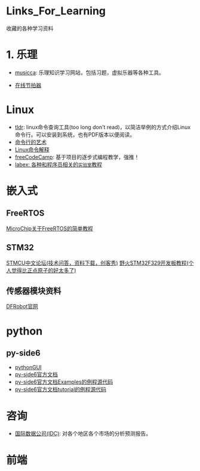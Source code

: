 # Links_For_Learning
收藏的各种学习资料

# 1. 乐理
- [musicca](https://www.musicca.com/zh): 乐理知识学习网站，包括习题，虚拟乐器等各种工具。

- [在线节拍器](https://tinywisp.github.io/metronome/)

# Linux
- [tldr](https://tldr.sh/): linux命令查询工具(too long don't read)，以简洁举例的方式介绍Linux命令行。可以安装到系统，也有PDF版本以便阅读。
- [命令行的艺术](https://github.com/jlevy/the-art-of-command-line/blob/master/README-zh.md)
- [Linux命令解释](https://explainshell.com/)
- [freeCodeCamp](https://www.freecodecamp.org/learn/): 基于项目的逐步式编程教学，强推！
- [labex: 各种和程序员相关的`实验室`教程](https://labex.io/learn)

# 嵌入式
## FreeRTOS
[MicroChip关于FreeRTOS的简单教程](https://onlinedocs.microchip.com/pr/GUID-F3CEAE3B-C3C1-4B92-B031-4E07B8ACCD81-en-US-3/index.html?GUID-51AC62C7-72B2-4486-80D0-B7275CA02874)

## STM32
[STMCU中文论坛(技术问答，资料下载，创客秀)](https://shequ.stmicroelectronics.cn/portal.php)
[野火STM32F329开发板教程(个人觉得比正点原子的好太多了)](https://doc.embedfire.com/mcu/stm32/f429tiaozhanzhe/std/zh/latest/book/First_acquaintance.html)

## 传感器模块资料
[DFRobot官网](https://wiki.dfrobot.com/AS7341_Visible_Light_Sensor_SKU_SEN0365)

# python
## py-side6
- [pythonGUI](https://www.pythonguis.com/)
- [py-side6官方文档](https://doc.qt.io/qtforpython-6/index.html)
- [py-side6官方文档Examples的例程源代码](https://github.com/pyside/pyside-setup/tree/dev/examples)
- [py-side6官方文档tutorial的例程源代码](https://github.com/pyside/pyside-setup/tree/dev/sources/pyside6/doc/tutorials)

# 咨询
- [国际数据公司(IDC)](https://www.idc.com/cn): 对各个地区各个市场的分析预测报告。

# 前端
